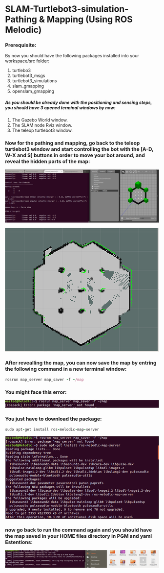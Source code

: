 # SLAM-Turtlebot3-simulation-Pathing & Mapping   (Using ROS Melodic)
### Prerequisite:
By now you should have the following packages installed into your workspace/src folder:
1. turtlebo3
2. turtlebot3_msgs
3. turtlebot3_simulations
4. slam_gmapping
5. openslam_gmapping
##### As you should be already done with the positioning and sensing steps, you should have 3 opened terminal windows by now:
1. The Gazebo World window.
2. The SLAM node Rviz window.
3. The teleop turtlebot3 window.
### Now for the pathing and mapping, go back to the teleop turtlebot3 window and start controlling the bot with the  [A-D, W-X and S] buttons in order to move your bot around, and reveal the hidden parts of the map:

![](Mapping/3.PNG)

![](Mapping/4.PNG)

### After revealling the map, you can now save the map by entring the following command in a new terminal window:
```ruby
rosrun map_server map_saver -f ~/map
```
### You might face this error:

![](Mapping/E.jpg)

### You just have to download the package:
```ruby
sudo apt-get install ros-melodic-map-server
```
![](Mapping/5.PNG)

### now go back to run the command again and you should have the map saved in your HOME files directory in PGM and yaml Estentions:
![](Mapping/6.PNG)
